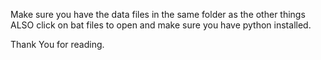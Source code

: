 Make sure you have the data files in the same folder as the other things
ALSO click on bat files to open and make sure you have python installed. 

Thank You for reading.
